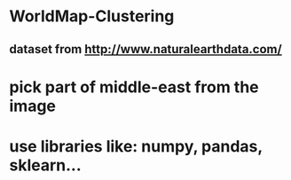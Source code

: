# WorldMap-Clustering
## dataset from http://www.naturalearthdata.com/
# pick part of middle-east from the image
# use libraries like: numpy, pandas, sklearn...

